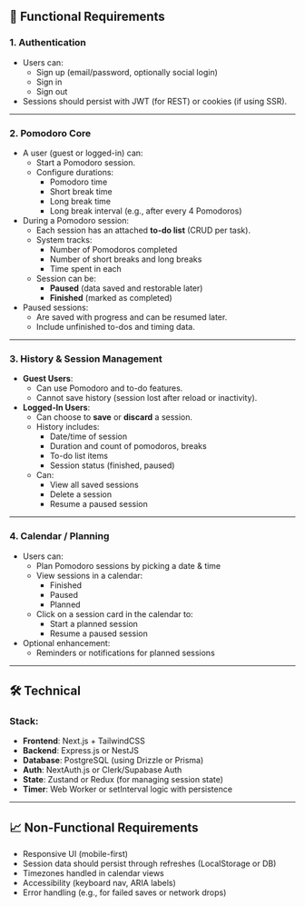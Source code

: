 ## 🧠 Functional Requirements

### 1. **Authentication**
- Users can:
    - Sign up (email/password, optionally social login)
    - Sign in
    - Sign out
- Sessions should persist with JWT (for REST) or cookies (if using SSR).

---

### 2. **Pomodoro Core**
- A user (guest or logged-in) can:
    - Start a Pomodoro session.
    - Configure durations:
        - Pomodoro time
        - Short break time
        - Long break time
        - Long break interval (e.g., after every 4 Pomodoros)
- During a Pomodoro session:
    - Each session has an attached **to-do list** (CRUD per task).
    - System tracks:
        - Number of Pomodoros completed
        - Number of short breaks and long breaks
        - Time spent in each
    - Session can be:
        - **Paused** (data saved and restorable later)
        - **Finished** (marked as completed)
- Paused sessions:
    - Are saved with progress and can be resumed later.
    - Include unfinished to-dos and timing data.

---

### 3. **History & Session Management**
- **Guest Users**:
    - Can use Pomodoro and to-do features.
    - Cannot save history (session lost after reload or inactivity).
- **Logged-In Users**:
    - Can choose to **save** or **discard** a session.
    - History includes:
        - Date/time of session
        - Duration and count of pomodoros, breaks
        - To-do list items
        - Session status (finished, paused)
    - Can:
        - View all saved sessions
        - Delete a session
        - Resume a paused session

---

### 4. **Calendar / Planning**
- Users can:
    - Plan Pomodoro sessions by picking a date & time
    - View sessions in a calendar:
        - Finished
        - Paused
        - Planned
    - Click on a session card in the calendar to:
        - Start a planned session
        - Resume a paused session
- Optional enhancement:
    - Reminders or notifications for planned sessions

---

## 🛠 Technical 
### Stack:
- **Frontend**: Next.js + TailwindCSS
- **Backend**: Express.js or NestJS
- **Database**: PostgreSQL (using Drizzle or Prisma)
- **Auth**: NextAuth.js or Clerk/Supabase Auth
- **State**: Zustand or Redux (for managing session state)
- **Timer**: Web Worker or setInterval logic with persistence

---

## 📈 Non-Functional Requirements
- Responsive UI (mobile-first)
- Session data should persist through refreshes (LocalStorage or DB)
- Timezones handled in calendar views
- Accessibility (keyboard nav, ARIA labels)
- Error handling (e.g., for failed saves or network drops)